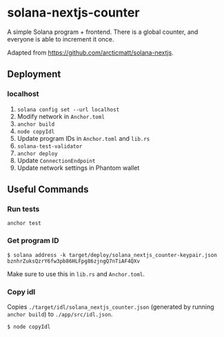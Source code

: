 # solana-nextjs-counter

A simple Solana program + frontend. There is a global counter, and everyone is able to increment it once.

Adapted from https://github.com/arcticmatt/solana-nextjs.

## Deployment

### localhost

1. `solana config set --url localhost`
2. Modify network in `Anchor.toml`
3. `anchor build`
4. `node copyIdl`
5. Update program IDs in `Anchor.toml` and `lib.rs`
6. `solana-test-validator`
7. `anchor deploy`
8. Update `ConnectionEndpoint`
8. Update network settings in Phantom wallet


## Useful Commands

### Run tests 

```
anchor test
```

### Get program ID

```
$ solana address -k target/deploy/solana_nextjs_counter-keypair.json
bznhrZuksQzrY6fw3pb86HLFpg86zjngQ7nTiAF4QXv
```

Make sure to use this in `lib.rs` and `Anchor.toml`.

### Copy idl

Copies `./target/idl/solana_nextjs_counter.json` (generated by running `anchor build`) to `./app/src/idl.json`.

```
$ node copyIdl
```